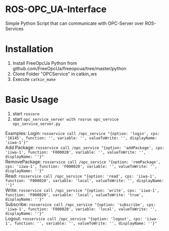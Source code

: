 # ROS-OPC_UA-Interface
Simple Python Script that can communicate with OPC-Server over ROS-Services

# Installation
1. Install FreeOpcUa Python from github.com/FreeOpcUa/freeopcua/tree/master/python
2. Clone Folder "OPCService" in catkin_ws
3. Execute `catkin_make`

# Basic Usage
1. start `roscore`
2. start `opc_service_server with rosrun opc_service opc_service_server.py`

Examples: 
Login: `rosservice call /opc_service "{option: 'login', cps: '16145', function: '', variable: '', valueToWrite: '', displayName: 'iiwa-1'}"`  
Add Package: `rosservice call /opc_service "{option: 'addPackage', cps: 'iiwa-1', function: 'F000020', variable: '', valueToWrite: '', displayName: ''}"`  
RemovePackage: `rosservice call /opc_service "{option: 'remPackage', cps: 'iiwa-1', function: 'F000020', variable: '', valueToWrite: '', displayName: ''}"`  
Read: `rosservice call /opc_service "{option: 'read', cps: 'iiwa-1', function: 'F000020', variable: 'local', valueToWrite: '', displayName: ''}"`  
Write: `rosservice call /opc_service "{option: 'write', cps: 'iiwa-1', function: 'F000020', variable: 'local', valueToWrite: 'true', displayName: ''}"`  
Subscribe: `rosservice call /opc_service "{option: 'subscribe', cps: 'iiwa-1', function: 'F000020', variable: 'local', valueToWrite: '', displayName: ''}"`  
Logout: `rosservice call /opc_service "{option: 'logout', cps: 'iiwa-1', function: '', variable: '', valueToWrite: '', displayName: ''}"`  
